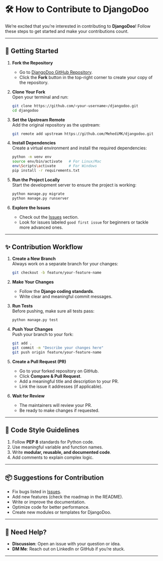 # 🛠️ How to Contribute to DjangoDoo

We’re excited that you’re interested in contributing to **DjangoDoo**! Follow these steps to get started and make your contributions count.

---

## 🚀 Getting Started

1. **Fork the Repository**  
   - Go to [DjangoDoo GitHub Repository](https://github.com/MehediMK/djangodoo.git).  
   - Click the **Fork** button in the top-right corner to create your copy of the repository.

2. **Clone Your Fork**  
   Open your terminal and run:  
   ```bash
   git clone https://github.com/<your-username>/djangodoo.git
   cd djangodoo
   ```

3. **Set the Upstream Remote**  
   Add the original repository as the upstream:  
   ```bash
   git remote add upstream https://github.com/MehediMK/djangodoo.git
   ```

4. **Install Dependencies**  
   Create a virtual environment and install the required dependencies:  
   ```bash
   python -m venv env
   source env/bin/activate   # For Linux/Mac
   env\Scripts\activate      # For Windows
   pip install -r requirements.txt
   ```

5. **Run the Project Locally**  
   Start the development server to ensure the project is working:  
   ```bash
   python manage.py migrate
   python manage.py runserver
   ```

6. **Explore the Issues**  
   - Check out the [Issues](https://github.com/MehediMK/djangodoo/issues) section.  
   - Look for issues labeled `good first issue` for beginners or tackle more advanced ones.

---

## ✨ Contribution Workflow

1. **Create a New Branch**  
   Always work on a separate branch for your changes:  
   ```bash
   git checkout -b feature/your-feature-name
   ```

2. **Make Your Changes**  
   - Follow the **Django coding standards**.  
   - Write clear and meaningful commit messages.  

3. **Run Tests**  
   Before pushing, make sure all tests pass:  
   ```bash
   python manage.py test
   ```

4. **Push Your Changes**  
   Push your branch to your fork:  
   ```bash
   git add .
   git commit -m "Describe your changes here"
   git push origin feature/your-feature-name
   ```

5. **Create a Pull Request (PR)**  
   - Go to your forked repository on GitHub.  
   - Click **Compare & Pull Request**.  
   - Add a meaningful title and description to your PR.  
   - Link the issue it addresses (if applicable).  

6. **Wait for Review**  
   - The maintainers will review your PR.  
   - Be ready to make changes if requested.  

---

## 📝 Code Style Guidelines

1. Follow **PEP 8** standards for Python code.
2. Use meaningful variable and function names.
3. Write **modular, reusable, and documented code**.
4. Add comments to explain complex logic.

---

## 📦 Suggestions for Contribution

- Fix bugs listed in [Issues](https://github.com/MehediMK/djangodoo/issues).  
- Add new features (check the roadmap in the README).  
- Write or improve the documentation.  
- Optimize code for better performance.  
- Create new modules or templates for DjangoDoo.

---

## 💬 Need Help?

- **Discussion**: Open an issue with your question or idea.  
- **DM Me**: Reach out on LinkedIn or GitHub if you’re stuck.  

---